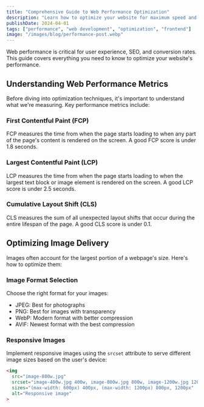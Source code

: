 ```yaml
---
title: "Comprehensive Guide to Web Performance Optimization"
description: "Learn how to optimize your website for maximum speed and performance"
publishDate: 2024-04-01
tags: ["performance", "web development", "optimization", "frontend"]
image: "/images/blog/performance-post.webp"
---
```


Web performance is critical for user experience, SEO, and conversion rates. This guide covers everything you need to know to optimize your website's performance.

## Understanding Web Performance Metrics

Before diving into optimization techniques, it's important to understand what we're measuring. Key performance metrics include:

### First Contentful Paint (FCP)

FCP measures the time from when the page starts loading to when any part of the page's content is rendered on the screen. A good FCP score is under 1.8 seconds.

### Largest Contentful Paint (LCP)

LCP measures the time from when the page starts loading to when the largest text block or image element is rendered on the screen. A good LCP score is under 2.5 seconds.

### Cumulative Layout Shift (CLS)

CLS measures the sum of all unexpected layout shifts that occur during the entire lifespan of the page. A good CLS score is under 0.1.

## Optimizing Image Delivery

Images often account for the largest portion of a webpage's size. Here's how to optimize them:

### Image Format Selection

Choose the right format for your images:
- JPEG: Best for photographs
- PNG: Best for images with transparency
- WebP: Modern format with better compression
- AVIF: Newest format with the best compression

### Responsive Images

Implement responsive images using the `srcset` attribute to serve different image sizes based on the user's device:

```html
<img 
  src="image-800w.jpg" 
  srcset="image-400w.jpg 400w, image-800w.jpg 800w, image-1200w.jpg 1200w" 
  sizes="(max-width: 600px) 400px, (max-width: 1200px) 800px, 1200px" 
  alt="Responsive image"
>
